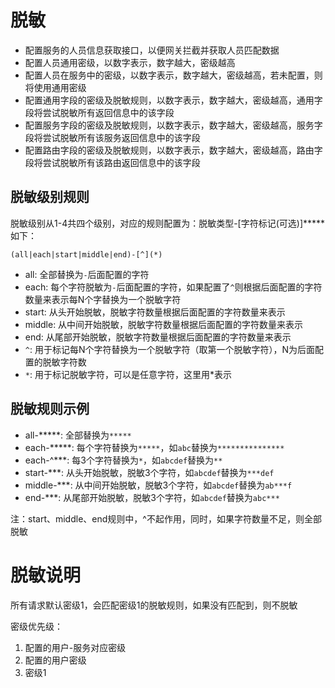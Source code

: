 # 脱敏

- 配置服务的人员信息获取接口，以便网关拦截并获取人员匹配数据
- 配置人员通用密级，以数字表示，数字越大，密级越高
- 配置人员在服务中的密级，以数字表示，数字越大，密级越高，若未配置，则将使用通用密级
- 配置通用字段的密级及脱敏规则，以数字表示，数字越大，密级越高，通用字段将尝试脱敏所有返回信息中的该字段
- 配置服务字段的密级及脱敏规则，以数字表示，数字越大，密级越高，服务字段将尝试脱敏所有该服务返回信息中的该字段
- 配置路由字段的密级及脱敏规则，以数字表示，数字越大，密级越高，路由字段将尝试脱敏所有该路由返回信息中的该字段

## 脱敏级别规则

脱敏级别从1-4共四个级别，对应的规则配置为：脱敏类型-[字符标记(可选)]*****  如下：

```
(all|each|start|middle|end)-[^](*)
```

- all: 全部替换为`-`后面配置的字符
- each: 每个字符脱敏为`-`后面配置的字符，如果配置了`^`则根据后面配置的字符数量来表示每N个字替换为一个脱敏字符
- start: 从头开始脱敏，脱敏字符数量根据后面配置的字符数量来表示
- middle: 从中间开始脱敏，脱敏字符数量根据后面配置的字符数量来表示
- end: 从尾部开始脱敏，脱敏字符数量根据后面配置的字符数量来表示
- `^`: 用于标记每N个字符替换为一个脱敏字符（取第一个脱敏字符），N为后面配置的脱敏字符数
- `*`: 用于标记脱敏字符，可以是任意字符，这里用*表示

## 脱敏规则示例

- all-*****: 全部替换为`*****`
- each-*****: 每个字符替换为`*****`，如`abc`替换为`***************`
- each-^***: 每3个字符替换为`*`，如`abcdef`替换为`**`
- start-***: 从头开始脱敏，脱敏3个字符，如`abcdef`替换为`***def`
- middle-***: 从中间开始脱敏，脱敏3个字符，如`abcdef`替换为`ab***f`
- end-***: 从尾部开始脱敏，脱敏3个字符，如`abcdef`替换为`abc***`

注：start、middle、end规则中，^不起作用，同时，如果字符数量不足，则全部脱敏

# 脱敏说明

所有请求默认密级1，会匹配密级1的脱敏规则，如果没有匹配到，则不脱敏

密级优先级：

1. 配置的用户-服务对应密级
2. 配置的用户密级
3. 密级1

